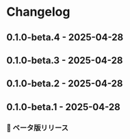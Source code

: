 # Changelog

## 0.1.0-beta.4 - 2025-04-28

## 0.1.0-beta.3 - 2025-04-28

## 0.1.0-beta.2 - 2025-04-28

## 0.1.0-beta.1 - 2025-04-28

### 🎉 ベータ版リリース
